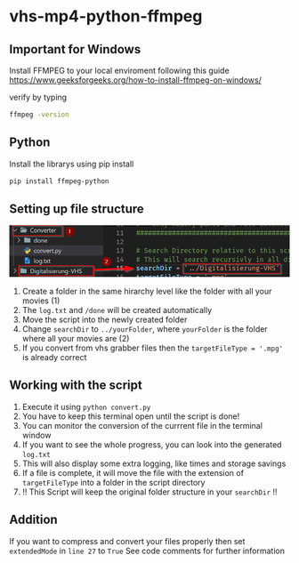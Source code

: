 # vhs-mp4-python-ffmpeg

## Important for Windows

Install FFMPEG to your local enviroment following this guide
https://www.geeksforgeeks.org/how-to-install-ffmpeg-on-windows/

verify by typing
```bash
ffmpeg -version
```

## Python

Install the librarys using pip install

```bash
pip install ffmpeg-python
```

## Setting up file structure

![dirStruct](https://github.com/SenpaiSimon/vhs-mp4-python-ffmpeg/blob/main/img/dir.png)

1. Create a folder in the same hirarchy level like the folder with all your movies (1)
2. The `log.txt` and `/done` will be created automatically
3. Move the script into the newly created folder
4. Change `searchDir` to `../yourFolder`, where `yourFolder` is the folder where all your movies are (2)
5. If you convert from vhs grabber files then the `targetFileType = '.mpg'` is already correct

## Working with the script

1. Execute it using `python convert.py`
2. You have to keep this terminal open until the script is done!
3. You can monitor the conversion of the currrent file in the terminal window
4. If you want to see the whole progress, you can look into the generated `log.txt`
5. This will also display some extra logging, like times and storage savings
6. If a file is complete, it will move the file with the extension of `targetFileType` into a folder in the script directory
7. !! This Script will keep the original folder structure in your `searchDir` !! 

## Addition
If you want to compress and convert your files properly then set `extendedMode` in `line 27` to `True`
See code comments for further information
